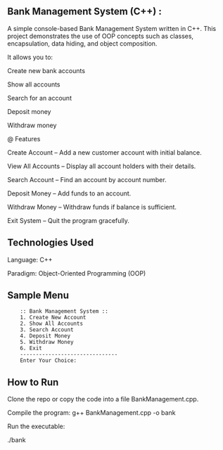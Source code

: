 ## Bank Management System (C++) :

A simple console-based Bank Management System written in C++.
This project demonstrates the use of OOP concepts such as classes, encapsulation, data hiding, and object composition.

It allows you to:

Create new bank accounts

Show all accounts

Search for an account

Deposit money

Withdraw money

@ Features

Create Account – Add a new customer account with initial balance.

View All Accounts – Display all account holders with their details.

Search Account – Find an account by account number.

Deposit Money – Add funds to an account.

Withdraw Money – Withdraw funds if balance is sufficient.

Exit System – Quit the program gracefully.

## Technologies Used

Language: C++

Paradigm: Object-Oriented Programming (OOP)



## Sample Menu
        :: Bank Management System ::
        1. Create New Account
        2. Show All Accounts
        3. Search Account
        4. Deposit Money
        5. Withdraw Money
        6. Exit
        -------------------------------
        Enter Your Choice:

## How to Run

Clone the repo or copy the code into a file BankManagement.cpp.

Compile the program:
g++ BankManagement.cpp -o bank

Run the executable:

./bank
